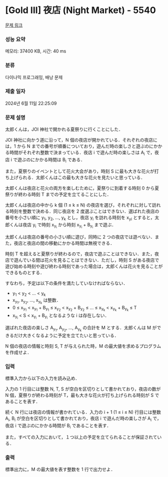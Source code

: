 # [Gold III] 夜店 (Night Market) - 5540 

[문제 링크](https://www.acmicpc.net/problem/5540) 

### 성능 요약

메모리: 37400 KB, 시간: 40 ms

### 분류

다이나믹 프로그래밍, 배낭 문제

### 제출 일자

2024년 6월 11일 22:25:09

### 문제 설명

<p>太郎くんは，JOI 神社で開かれる夏祭りに行くことにした．</p>

<p>JOI 神社に向かう道に沿って，N 個の夜店が開かれている．それぞれの夜店には，1 から N までの番号が順番についており，遊んだ時の楽しさと遊ぶのにかかる時間がそれぞれ整数で決まっている．夜店 i で遊んだ時の楽しさは A<sub>i</sub> で，夜店 i で遊ぶのにかかる時間は B<sub>i</sub> である．</p>

<p>また，夏祭りのイベントとして花火大会があり，時刻 S に最も大きな花火が打ち上げられる．太郎くんはこの最も大きな花火を見たいと思っている．</p>

<p>太郎くんは夜店と花火の両方を楽しむために，夏祭りに到着する時刻 0 から夏祭りが終わる時刻 T までの予定を立てることにした．</p>

<p>太郎くんは夜店の中から k 個 (1 ≤ k ≤ N) の夜店を選び，それぞれに対して訪れる時刻を整数で決める．同じ夜店を 2 度選ぶことはできない．選ばれた夜店の番号を小さい順に y<sub>1</sub>, y<sub>2</sub>, ..., y<sub>k</sub> とし，夜店 y<sub>i</sub> を訪れる時刻を x<sub>yi</sub> とすると，太郎くんは夜店 y<sub>i</sub> で時刻 x<sub>y<sub>i</sub></sub> から時刻 x<sub>y<sub>i</sub></sub> + B<sub>y<sub>i</sub></sub> まで遊ぶ．</p>

<p>太郎くんは夜店の番号の小さい順に遊び，同時に 2 つの夜店では遊べない．また，夜店と夜店の間の移動にかかる時間は無視できる．</p>

<p>時刻 T を超えると夏祭りが終わるので，夜店で遊ぶことはできない．また，夜店で遊んでいる間は花火を見ることはできない．ただし，時刻 S がある夜店で遊び始める時刻や遊び終わる時刻であった場合は，太郎くんは花火を見ることができるものとする．</p>

<p>すなわち，予定は以下の条件を満たしていなければならない．</p>

<ul>
	<li>y<sub>1</sub> < y<sub>2</sub> < ... < y<sub>k</sub></li>
	<li>x<sub>y<sub>1</sub></sub>, x<sub>y<sub>2</sub></sub>, ..., x<sub>y<sub>k</sub></sub> は整数．</li>
	<li>0 ≤ x<sub>y<sub>1</sub></sub> < x<sub>y<sub>1</sub></sub> + B<sub>y<sub>1</sub></sub> ≤ x<sub>y<sub>2</sub></sub> < x<sub>y<sub>2</sub></sub> + B<sub>y<sub>2</sub></sub> ≤ ... ≤ x<sub>y<sub>k</sub></sub> < x<sub>y<sub>k</sub></sub> + B<sub>y<sub>k</sub></sub> ≤ T</li>
	<li>x<sub>y<sub>i</sub></sub> < S < x<sub>y<sub>i</sub></sub> + B<sub>y<sub>i</sub></sub> となるような i は存在しない．</li>
</ul>

<p>選ばれた夜店の楽しさ A<sub>y<sub>1</sub></sub>, A<sub>y<sub>2</sub></sub>, ..., A<sub>y<sub>k</sub></sub> の合計を M とする．太郎くんは M ができるだけ大きくなるように予定を立てたいと思っている．</p>

<p>N 個の夜店の情報と時刻 S, T が与えられた時，M の最大値を求めるプログラムを作成せよ．</p>

### 입력 

 <p>標準入力から以下の入力を読み込め．</p>

<p>入力の 1 行目には整数 N, T, S が空白を区切りとして書かれており，夜店の数が N 個，夏祭りが終わる時刻が T，最も大きな花火が打ち上げられる時刻が S であることを表す．</p>

<p>続く N 行には夜店の情報が書かれている．入力の i + 1 (1 ≤ i ≤ N) 行目には整数 A<sub>i</sub>, B<sub>i</sub> が空白を区切りとして書かれており，夜店 i で遊んだ時の楽しさが A<sub>i</sub> で，夜店 i で遊ぶのにかかる時間が B<sub>i</sub> であることを表す．</p>

<p>また，すべての入力において，１つ以上の予定を立てられることが保証されている．</p>

### 출력 

 <p>標準出力に，M の最大値を表す整数を 1 行で出力せよ．</p>

